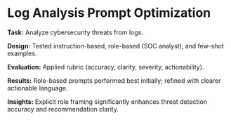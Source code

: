 # Log Analysis Prompt Optimization

**Task:** Analyze cybersecurity threats from logs.

**Design:** Tested instruction-based, role-based (SOC analyst), and few-shot examples.

**Evaluation:** Applied rubric (accuracy, clarity, severity, actionability).

**Results:** Role-based prompts performed best initially; refined with clearer actionable language.

**Insights:** Explicit role framing significantly enhances threat detection accuracy and recommendation clarity.